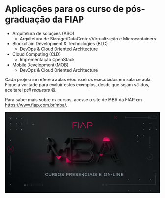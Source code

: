 # Aplicações para os curso de pós-graduação da FIAP

 - Arquitetura de soluções (ASO)
   * Arquitetura de Storage/DataCenter/Virtualização e Microcontainers 
 - Blockchain Development & Technologies (BLC)
   * DevOps & Cloud Oriented Architecture
 - Cloud Computing (CLD)
   * Implementação OpenStack
 - Mobile Development (MOB)
   * DevOps & Cloud Oriented Architecture

Cada projeto se refere a aulas e/ou roteiros executados em sala de aula.
Fique a vontade para evoluir estes exemplos, desde que sejam válidos, aceitarei *pull requests* :smile:.

Para saber mais sobre os cursos, acesse o site de MBA da FIAP em https://www.fiap.com.br/mba/.

![FIAP MBA](img/20181011_fiap_mba_shareDefault.png)
